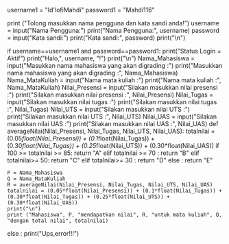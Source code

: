 username1 = "Id'lofiMahdi"
password1 = "Mahdi116"

print ("Tolong masukkan nama pengguna dan kata sandi anda!")
username = input("Nama Pengguna:")
print("Nama Pengguna:", username)
password = input("Kata sandi:")
print("Kata sandi:", password)
print("\n")

if username==username1 and password==password1:
    print("Status Login = Aktif")
    print("Halo,", username, "!")
    print("\n")
    Nama_Mahasiswa = input("Masukkan nama mahasiswa yang akan digrading :")
    print("Masukkan nama mahasiswa yang akan digrading :", Nama_Mahasiswa)
    Nama_MataKuliah = input("Nama mata kuliah :")
    print("Nama mata kuliah :", Nama_MataKuliah)
    Nilai_Presensi = input("Silakan masukkan nilai presensi :")
    print("Silakan masukkan nilai presensi :", Nilai_Presensi)
    Nilai_Tugas = input("Silakan masukkan nilai tugas :")
    print("Silakan masukkan nilai tugas :", Nilai_Tugas)
    Nilai_UTS = input("Silakan masukkan nilai UTS :")
    print("Silakan masukkan nilai UTS :", Nilai_UTS)
    Nilai_UAS = input("Silakan masukkan nilai UAS :")
    print("Silakan masukkan nilai UAS :", Nilai_UAS)
    def averageNilai(Nilai_Presensi, Nilai_Tugas, Nilai_UTS, Nilai_UAS):
        totalnilai = (0.05*float(Nilai_Presensi)) + (0.1*float(Nilai_Tugas)) + (0.30*float(Nilai_Tugas)) + (0.25*float(Nilai_UTS)) + (0.30*float(Nilai_UAS))
        if 100 >= totalnilai >= 85:
            return "A"
        elif totalnilai >= 70 :
            return "B"
        elif totalnilai>= 50:
            return "C"
        elif totalnilai>= 30 :
            return "D"
        else :
            return "E"

    P = Nama_Mahasiswa
    Q = Nama_MataKuliah
    R = averageNilai(Nilai_Presensi, Nilai_Tugas, Nilai_UTS, Nilai_UAS)
    totalnilai = (0.05*float(Nilai_Presensi)) + (0.1*float(Nilai_Tugas)) + (0.30*float(Nilai_Tugas)) + (0.25*float(Nilai_UTS)) + (0.30*float(Nilai_UAS))
    print("\n") 
    print ("Mahasiswa", P, "mendapatkan nilai", R, "untuk mata kuliah", Q, "dengan total nilai", totalnilai)

else :
    print("Ups,error!!!")